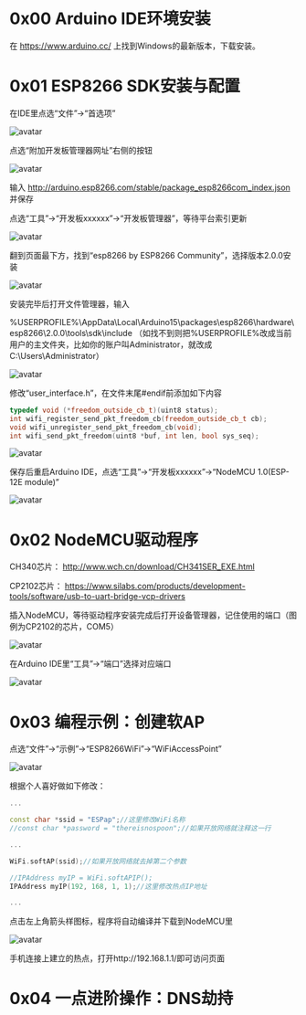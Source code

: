 0x00 Arduino IDE环境安装
========================
在 https://www.arduino.cc/ 上找到Windows的最新版本，下载安装。

0x01 ESP8266 SDK安装与配置
==========================
在IDE里点选“文件”->“首选项”

![avatar](.\resources\1-0.PNG "1-0")

点选“附加开发板管理器网址”右侧的按钮

![avatar](.\resources\1-1.PNG "1-1")

输入 http://arduino.esp8266.com/stable/package_esp8266com_index.json 并保存

点选“工具”->“开发板xxxxxx”->“开发板管理器”，等待平台索引更新

![avatar](.\resources\1-2.PNG "1-2")

翻到页面最下方，找到“esp8266 by ESP8266 Community”，选择版本2.0.0安装

![avatar](.\resources\1-3.PNG "1-3")

安装完毕后打开文件管理器，输入

%USERPROFILE%\AppData\Local\Arduino15\packages\esp8266\hardware\esp8266\2.0.0\tools\sdk\include （如找不到则把%USERPROFILE%改成当前用户的主文件夹，比如你的账户叫Administrator，就改成C:\Users\Administrator）

![avatar](.\resources\1-4.PNG "1-4")

修改“user_interface.h”，在文件末尾#endif前添加如下内容
```cpp
typedef void (*freedom_outside_cb_t)(uint8 status);
int wifi_register_send_pkt_freedom_cb(freedom_outside_cb_t cb);
void wifi_unregister_send_pkt_freedom_cb(void);
int wifi_send_pkt_freedom(uint8 *buf, int len, bool sys_seq);
```

![avatar](.\resources\1-5.PNG "1-5")

保存后重启Arduino IDE，点选“工具”->“开发板xxxxxx”->“NodeMCU 1.0(ESP-12E module)”

![avatar](.\resources\1-6.PNG "1-6")

0x02 NodeMCU驱动程序
====================
CH340芯片： http://www.wch.cn/download/CH341SER_EXE.html

CP2102芯片： https://www.silabs.com/products/development-tools/software/usb-to-uart-bridge-vcp-drivers

插入NodeMCU，等待驱动程序安装完成后打开设备管理器，记住使用的端口（图例为CP2102的芯片，COM5）

![avatar](.\resources\2-1.PNG "2-1")

在Arduino IDE里“工具”->“端口”选择对应端口

![avatar](.\resources\2-2.PNG "2-2")

0x03 编程示例：创建软AP
=======================
点选“文件”->“示例”->“ESP8266WiFi”->“WiFiAccessPoint”

![avatar](.\resources\3-1.PNG "3-1")

根据个人喜好做如下修改：
```cpp
...

const char *ssid = "ESPap";//这里修改WiFi名称
//const char *password = "thereisnospoon";//如果开放网络就注释这一行

...

WiFi.softAP(ssid);//如果开放网络就去掉第二个参数

//IPAddress myIP = WiFi.softAPIP();
IPAddress myIP(192, 168, 1, 1);//这里修改热点IP地址

...
```

点击左上角箭头样图标，程序将自动编译并下载到NodeMCU里

![avatar](.\resources\3-2.PNG "3-2")

手机连接上建立的热点，打开http://192.168.1.1/即可访问页面

0x04 一点进阶操作：DNS劫持
==========================

